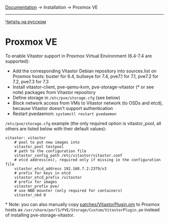 [Documentation](../../README.md#documentation) → Installation → Proxmox VE

-----

[Читать на русском](proxmox.ru.md)

# Proxmox VE

To enable Vitastor support in Proxmox Virtual Environment (6.4-7.4 are supported):

- Add the corresponding Vitastor Debian repository into sources.list on Proxmox hosts:
  buster for 6.4, bullseye for 7.4, pve7.1 for 7.1, pve7.2 for 7.2, pve7.3 for 7.3
- Install vitastor-client, pve-qemu-kvm, pve-storage-vitastor (* or see note) packages from Vitastor repository
- Define storage in `/etc/pve/storage.cfg` (see below)
- Block network access from VMs to Vitastor network (to OSDs and etcd),
  because Vitastor doesn't support authentication
- Restart pvedaemon: `systemctl restart pvedaemon`

`/etc/pve/storage.cfg` example (the only required option is vitastor_pool, all others
are listed below with their default values):

```
vitastor: vitastor
    # pool to put new images into
    vitastor_pool testpool
    # path to the configuration file
    vitastor_config_path /etc/vitastor/vitastor.conf
    # etcd address(es), required only if missing in the configuration file
    vitastor_etcd_address 192.168.7.2:2379/v3
    # prefix for keys in etcd
    vitastor_etcd_prefix /vitastor
    # prefix for images
    vitastor_prefix pve/
    # use NBD mounter (only required for containers)
    vitastor_nbd 0
```

\* Note: you can also manually copy [patches/VitastorPlugin.pm](../../patches/VitastorPlugin.pm) to Proxmox hosts
as `/usr/share/perl5/PVE/Storage/Custom/VitastorPlugin.pm` instead of installing pve-storage-vitastor.
